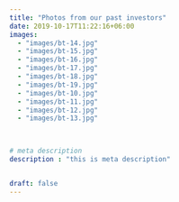 ```yaml
---
title: "Photos from our past investors"
date: 2019-10-17T11:22:16+06:00
images: 
  - "images/bt-14.jpg"
  - "images/bt-15.jpg"
  - "images/bt-16.jpg"
  - "images/bt-17.jpg"
  - "images/bt-18.jpg"
  - "images/bt-19.jpg"
  - "images/bt-10.jpg"
  - "images/bt-11.jpg"
  - "images/bt-12.jpg"
  - "images/bt-13.jpg"
 


# meta description
description : "this is meta description"


draft: false
---
```

